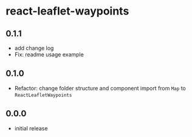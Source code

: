 # react-leaflet-waypoints

## 0.1.1
- add change log
- Fix: readme usage example

## 0.1.0
- Refactor: change folder structure and component import from `Map` to `ReactLeafletWaypoints`

## 0.0.0
- initial release